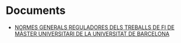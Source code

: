 # Documents
+ [NORMES GENERALS REGULADORES DELS TREBALLS DE FI DE MÀSTER UNIVERSITARI
DE LA UNIVERSITAT DE BARCELONA](https://github.com/DataScienceUB/PFM/blob/master/Documents/normes_TFM.pdf)

